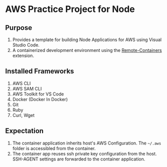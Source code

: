 # AWS Practice Project for Node

## Purpose
1. Provides a template for building Node Applications for AWS using Visual Studio Code.
2. A containerized development environment using the [Remote-Containers](https://github.com/Microsoft/vscode-remote-release.git) extension.

## Installed Frameworks
1. AWS CLI
2. AWS SAM CLI
3. AWS Toolkit for VS Code
4. Docker (Docker In Docker)
5. Git 
6. Ruby
7. Curl, Wget

## Expectation
1. The container application inherits host's AWS Configuration. The  `~/.aws` folder is accessibled from the container.
2. The container app reuses ssh private key configuration from the host.  SSH-AGENT settings are forwarded to the container application.